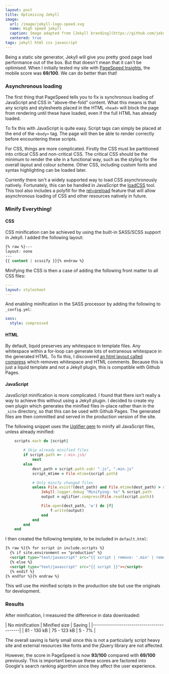 ```yaml
---
layout: post
title: Optimising Jekyll
image:
  url: /image/jekyll-logo-speed.svg
  name: High speed jekyll
  caption: Image adapted from [Jekyll branding](https://github.com/jekyll/brand#jekylls-logo).
  centered: true
tags: jekyll html css javascript
---
```

Being a static site generator, Jekyll will give you pretty good page load performance out of the box. But that doesn't mean that it can't be optimised. When I initially tested my site with [PageSpeed Insights](https://developers.google.com/speed/pagespeed/), the mobile score was **69/100**. We can do better than that!

### Asynchronous loading

The first thing that PageSpeed tells you to fix is synchronous loading of JavaScript and CSS in "above-the-fold" content. What this means is that any scripts and stylesheets placed in the HTML `<head>` will block the page from rendering until these have loaded, even if the full HTML has already loaded.

To fix this with JavaScript is quite easy. Script tags can simply be placed at the end of the `<body>` tag. The page will then be able to render correctly before encountering these scripts.

For CSS, things are more complicated. Firstly the CSS must be partitioned into critical CSS and non-critical CSS. The critical CSS should be the minimum to render the site in a functional way, such as the styling for the overall layout and colour scheme. Other CSS, including custom fonts and syntax highlighting can be loaded later.

Currently there isn't a widely supported way to load CSS asynchronously natively. Fortunately, this can be handled in JavaScript the [loadCSS](https://github.com/filamentgroup/loadCSS#loadcss) tool. This tool also includes a polyfill for the [rel=preload](https://developers.google.com/web/updates/2016/03/link-rel-preload?hl=en) feature that will allow asynchronous loading of CSS and other resources natively in future.

### Minify Everything!

#### CSS

CSS minification can be achieved by using the built-in SASS/SCSS support in Jekyll. I added the following layout:

```css
{% raw %}---
layout: none
---
{{ content | scssify }}{% endraw %}
```

Minifying the CSS is then a case of adding the following front matter to all CSS files:

```yaml
---
layout: stylesheet
---
```

And enabling minification in the SASS processor by adding the following to `_config.yml`:

```yaml
sass:
  style: compressed
```

#### HTML

By default, liquid preserves any whitespace in template files. Any whitespace within a for-loop can generate lots of extraneous whitespace in the generated HTML. To fix this, I discovered
[an html layout called compress](http://jch.penibelst.de/) which removes whitespace and HTML comments. Because this is just a liquid template and not a Jekyll plugin, this is compatible
with Github Pages.

#### JavaScript

JavaScript minification is more complicated. I found that there isn't really a way to achieve this without using a Jekyll plugin. I decided to create my own plugin which generates the minified files in-place rather than in the `_site` directory, so that this can be used with Github Pages. The generated files are then committed and served in the production version of the site.

The following snippet uses the [Uglifier gem](https://rubygems.org/gems/uglifier) to minify all JavaScript files, unless already minified:

```ruby
    scripts.each do |script|

        # Skip already minified files
        if script.path =~ /.min.js$/
            next
        else
            dest_path = script.path.sub! ".js", ".min.js"
            script_mtime = File.mtime(script.path)

            # Only minify changed files
            unless File.exist?(dest_path) and File.mtime(dest_path) > script_mtime
                Jekyll.logger.debug "Minifying: %s" % script.path
                output = uglifier.compress(File.read(script.path))

                File.open(dest_path, 'w') do |f|
                    f.write(output)
                end
            end
        end
    end
```

I then created the following template, to be included in `default.html`:

```html
{% raw %}{% for script in include.scripts %}
  {% if site.environment == "production" %}
  <script type="text/javascript" src="{{ script | remove: '.min' | remove: '.js' | append: '.min.js' }}"></script>
  {% else %}
  <script type="text/javascript" src="{{ script }}"></script>
  {% endif %}
{% endfor %}{% endraw %}
```

This will use the minified scripts in the production site but use the originals for development.

### Results

After minification, I measured the difference in data downloaded:

| No minification | Minified size | Saving |
|------------------------------------------|
| 81 - 130 kB     | 75 - 123 kB   | 5 - 7% |

The overall saving is fairly small since this is not a particularly script heavy site and external resources like fonts and the jQuery library are not affected.

However, the score in PageSpeed is now **93/100** compared with **69/100** previously. This is important because these scores are factored into Google's search ranking algorithm since they affect the user experience.
